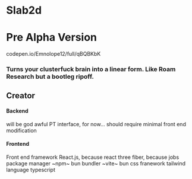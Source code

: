 # Slab2d

# Pre Alpha Version
codepen.io/Emnolope12/full/qBQBKbK

### Turns your clusterfuck brain into a linear form. Like Roam Research but a bootleg ripoff.

## Creator
#### Backend
will be god awful PT interface, for now...
should require minimal front end modification

#### Frontend
Front end framework React.js, because react three fiber, because jobs
package manager ~npm~ bun
bundler ~vite~ bun
css franework tailwind
language typescript
